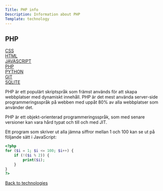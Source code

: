 ```yaml
---
Title: PHP info
Description: Information about PHP
Template: technology
---
```


## PHP

<div class="individual-nav">
<div class="individual-box">
<a href="css">CSS</a>
</div>

<div class="individual-box">
<a href="html">HTML</a>
</div>

<div class="individual-box">
<a href="javascript">JAVASCRIPT</a>
</div>

<div class="individual-box active-tech">
<a href="php">PHP</a>
</div>

<div class="individual-box">
<a href="python">PYTHON</a>
</div>

<div class="individual-box">
<a href="git">GIT</a>
</div>

<div class="individual-box">
<a href="sqlite">SQLITE</a>
</div>
</div>

<div class="tech-container" markdown="1">

PHP är ett populärt skriptspråk som främst används för att skapa webbplatser med dynamiskt innehåll. PHP är det mest använda server-side programmeringsspråk på webben med uppåt 80% av alla webbplatser som använder det.

PHP är ett objekt-orienterad programmeringsspråk, som med senare versioner kan vara hård typat och till och med JIT.

Ett program som skriver ut alla jämna siffror mellan 1 och 100 kan se ut på följande sätt i JavaScript:

```php
<?php
for ($i = 1; $i <= 100; $i++) {
    if (!($i % 2)) {
        print($i);
    }
}
?>
```

<a class="backbtn" href="../technologies">Back to technologies</a>

</div>
